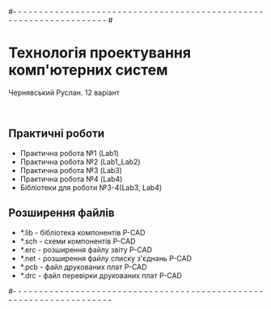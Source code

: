 #- - - - - - - - - - - - - - - - - - - - - - - - - - - - - - - - - - - - - - - - - - - - - - - - - - - - - - - - - - - - - - - - - - - # <h1>Технологія проектування комп'ютерних систем</br></h1>
<p>Чернявський Руслан. 12 варіант</p></br>
<h2>Практичні роботи</h2>
<ul>
  <li>Практична робота №1 (Lab1)</li>
  <li>Практична робота №2 (Lab1_Lab2)</li>
  <li>Практична робота №3 (Lab3)</li>
  <li>Практична робота №4 (Lab4)</li>
  <li>Бібліотеки для роботи №3-4(Lab3, Lab4)</li>
</ul>
<h2>Розширення файлів</h2>
<ul>
  <li>*.lib - бібліотека компонентів P-CAD</li>
  <li>*.sch - схеми компонентів P-CAD</li>
  <li>*.erc - розширення файлу звіту P-CAD</li>
  <li>*.net - розширення файлу списку з'єднань P-CAD</li>
  <li>*.pcb - файл друкованих плат P-CAD</li>
  <li>*.drc - файл перевірки друкованих плат P-CAD</li>
</ul>
#- - - - - - - - - - - - - - - - - - - - - - - - - - - - - - - - - - - - - - - - - - - - - - - - - - - - - - - - - - - - - - - - - - - -</br>
